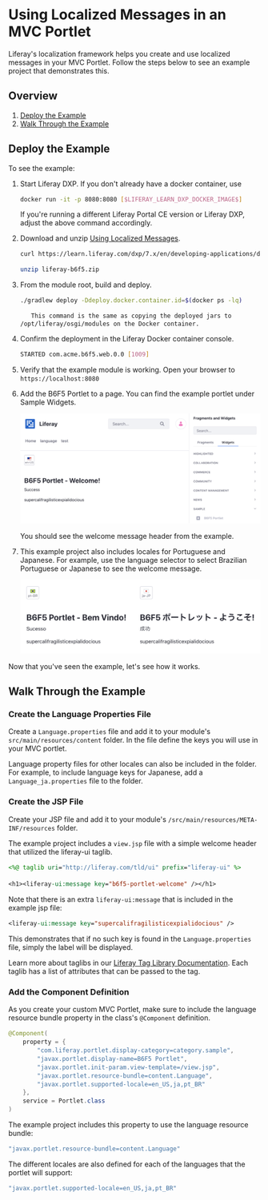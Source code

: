 # Using Localized Messages in an MVC Portlet

Liferay's localization framework helps you create and use localized messages in your MVC Portlet. Follow the steps below to see an example project that demonstrates this. 

## Overview

1. [Deploy the Example](#deploy-the-example)
1. [Walk Through the Example](#walk-through-the-example)

## Deploy the Example

To see the example:

1. Start Liferay DXP. If you don't already have a docker container, use

    ```bash
    docker run -it -p 8080:8080 [$LIFERAY_LEARN_DXP_DOCKER_IMAGE$]
    ```

    If you're running a different Liferay Portal CE version or Liferay DXP, adjust the above command accordingly. 

1. Download and unzip [Using Localized Messages](./liferay-b6f5.zip).

    ```bash
    curl https://learn.liferay.com/dxp/7.x/en/developing-applications/developing-a-java-web-application/using-mvc/using-localized-messages-in-an-mvc-portlet/resources/liferay-b6f5.zip -O
    ```

    ```bash
    unzip liferay-b6f5.zip
    ```

1. From the module root, build and deploy.

    ```bash
    ./gradlew deploy -Ddeploy.docker.container.id=$(docker ps -lq)
    ```

    ```note::
       This command is the same as copying the deployed jars to /opt/liferay/osgi/modules on the Docker container.
    ```

1. Confirm the deployment in the Liferay Docker container console.

    ```bash
    STARTED com.acme.b6f5.web.0.0 [1009]
    ```

1. Verify that the example module is working. Open your browser to `https://localhost:8080`

1. Add the B6F5 Portlet to a page. You can find the example portlet under Sample Widgets.

    ![Add the B6F5 Portlet to a page.](./using-localized-messages-in-an-mvc-portlet/images/01.png)

    You should see the welcome message header from the example.

1. This example project also includes locales for Portuguese and Japanese. For example, use the language selector to select Brazilian Portuguese or Japanese to see the welcome message.

    ![The example shows locales for Portuguese and Japanese.](./using-localized-messages-in-an-mvc-portlet/images/02.png)

Now that you've seen the example, let's see how it works.

## Walk Through the Example

### Create the Language Properties File

Create a `Language.properties` file and add it to your module's `src/main/resources/content` folder. In the file define the keys you will use in your MVC portlet. 

Language property files for other locales can also be included in the folder. For example, to include language keys for Japanese, add a `Language_ja.properties` file to the folder.

### Create the JSP File

Create your JSP file and add it to your module's `/src/main/resources/META-INF/resources` folder.

The example project includes a `view.jsp` file with a simple welcome header that utilized the liferay-ui taglib.

```jsp
<%@ taglib uri="http://liferay.com/tld/ui" prefix="liferay-ui" %>

<h1><liferay-ui:message key="b6f5-portlet-welcome" /></h1>
```

Note that there is an extra `liferay-ui:message` that is included in the example jsp file: 

```jsp
<liferay-ui:message key="supercalifragilisticexpialidocious" />
```

This demonstrates that if no such key is found in the `Language.properties` file, simply the label will be displayed.

Learn more about taglibs in our [Liferay Tag Library Documentation](https://docs.liferay.com/portal/7.3-latest/taglibs/util-taglib/). 
Each taglib has a list of attributes that can be passed to the tag.

### Add the Component Definition

As you create your custom MVC Portlet, make sure to include the language resource bundle property in the class's `@Component` definition.

```java
@Component(
	property = {
		"com.liferay.portlet.display-category=category.sample",
		"javax.portlet.display-name=B6F5 Portlet",
		"javax.portlet.init-param.view-template=/view.jsp",
		"javax.portlet.resource-bundle=content.Language",
		"javax.portlet.supported-locale=en_US,ja,pt_BR"
	},
	service = Portlet.class
)
```

The example project includes this property to use the language resource bundle: 

```java
"javax.portlet.resource-bundle=content.Language"
```

The different locales are also defined for each of the languages that the portlet will support:

```java
"javax.portlet.supported-locale=en_US,ja,pt_BR"
```